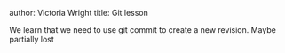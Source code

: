 author: Victoria Wright
title: Git lesson


We learn that we need to use git commit to create a new revision.
Maybe partially lost
